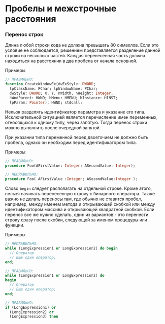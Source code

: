 # Пробелы и межстрочные расстояния

### Перенос строк

Длина любой строки кода не должна превышать 80 символов. Если это условие не соблюдается, решением представляется разделение данной строки на несколько частей. Каждая перенесенная часть должна находиться на расстоянии в два пробела от начала основной.

Примеры:

```Pascal
// ПРАВИЛЬНО:
function CreateWindowEx(dwExStyle: DWORD; 
  lpClassName: PChar; lpWindowName: PChar; 
  dwStyle: DWORD; X, Y, nWidth, nHeight: Integer;
  hWndParent: HWND; hMenu: HMENU; hInstance: HINST; 
  lpParam: Pointer): HWND; stdcall;
```

Нельзя разделять идентификатор параметра и указание его типа. Исключительной ситуацией является перечисление имен переменных, относящихся к одному типу, через запятую. Тогда перенос строки можно выполнить после очередной запятой.

При указании типа переменной перед двоеточием не должно быть пробела, однако он необходим перед идентификатором типа.

Примеры:

```Pascal
// ПРАВИЛЬНО:
procedure Foo(AFirstValue: Integer; ASecondValue: Integer);

// НЕПРАВИЛЬНО:
procedure Foo( AFirstValue :Integer; ASecondValue:Integer );
```

Слово `begin` следует располагать на отдельной строке. Кроме этого, нельзя начинать перенесенную строку с бинарного оператора. Также важно не делать переносы там, где обычно не ставится пробел, например, между именем метода и открывающей скобкой или между идентификатором массива и открывающей квадратной скобкой. Если перенос все же нужно сделать, один из вариантов - это перенести строку сразу после скобки, следующей за именем процедуры или функции.

Примеры:

```Pascal
// НЕПРАВИЛЬНО:
while (LongExpression1 or LongExpression2) do begin
  // Оператор
  // Еще один оператор;
end;

// ПРАВИЛЬНО:
while (LongExpression1 or LongExpression2) do 
begin
  // Оператор
  // Еще один оператор;
end;

// ПРАВИЛЬНО:
if (LongExpression1) or 
  (LongExpression2) or 
  (LongExpression3) then
```



